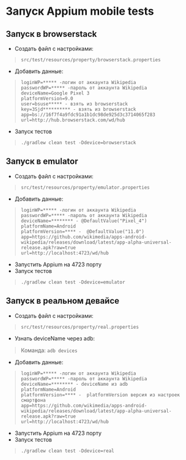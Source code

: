 # Запуск Appium mobile tests

## Запуск в browserstack
* Создать файл с настройками:
> ```src/test/resources/property/browserstack.properties```
>
* Добавить данные:
>```
>loginWP=***** -логин от аккаунта Wikipedia
>passwordWP=***** -пароль от аккаунта Wikipedia
>deviceName=Google Pixel 3
>platformVersion=9.0
>user=bsuse***** - взять из browserstack
>key=3Sjd********** - взять из browserstack
>app=bs://16f7f4a9fdc91a1b1dc98de925d3c3714065f283
>url=http://hub.browserstack.com/wd/hub
>```
* Запуск тестов
> ```./gradlew clean test -Ddevice=browserstack```
## Запуск в emulator
* Создать файл с настройками:
> ```src/test/resources/property/emulator.properties```
* Добавить данные:
>```
>loginWP=***** -логин от аккаунта Wikipedia
>passwordWP=***** -пароль от аккаунта Wikipedia
>deviceName=******** - @DefaultValue("Pixel_4")
>platformName=Android
>platformVersion=**** -  @DefaultValue("11.0")
>app=https://github.com/wikimedia/apps-android-wikipedia/releases/download/latest/app-alpha-universal-release.apk?raw=true
>url=http://localhost:4723/wd/hub
>```
* Запустить Appium на 4723 порту
* Запуск тестов
> ```./gradlew clean test -Ddevice=emulator```

## Запуск в реальном девайсе
* Создать файл с настройками:
> ```src/test/resources/property/real.properties```
>
* Узнать deviceName через adb:
>Команда: ```adb devices```
* Добавить данные:
>```
>loginWP=***** -логин от аккаунта Wikipedia
>passwordWP=***** -пароль от аккаунта Wikipedia
>deviceName=******** - deviceName из adb
>platformName=Android
>platformVersion=**** -  platformVersion версия из настроек смартфона
>app=https://github.com/wikimedia/apps-android-wikipedia/releases/download/latest/app-alpha-universal-release.apk?raw=true
>url=http://localhost:4723/wd/hub
>```
* Запустить Appium на 4723 порту
* Запуск тестов
> ```./gradlew clean test -Ddevice=real```
>  